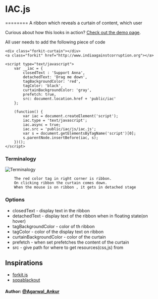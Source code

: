 # IAC.js
========
A ribbon which reveals a curtain of content, which user

Curious about how this looks in action? [Check out the demo page](http://iac.debuggify.net/iac/index.html).

All  user needs to add the following piece of code
    
    <div class="forkit-curtain"></div>
    <a class="forkit" href="http://www.indiaagainstcorruption.org"></a>
    
    <script type="text/javascript">
    	var __iac = {
    	    closedText : 'Support Anna',
    		detachedText: 'Drag me down',
    		tagBackgroundColor: 'red',
    		tagColor: 'black',
    		curtainBackgroundColor: 'gray',
    		prefetch: true,
    		src: document.location.href + 'public/iac'
    	};

        (function() {
    	    var iac = document.createElement('script');
            iac.type = 'text/javascript';
            iac.async = true;
            iac.src = 'public/iac/js/iac.js';
            var s = document.getElementsByTagName('script')[0];
            s.parentNode.insertBefore(iac, s);
        })();
    </script>

### Terminalogy ###

![][Terminalogy]

		The red color tag in right corner is ribbon.
		On clicking ribbon the curtain comes down.
		When the mouse is on ribbon , it gets in detached stage

    
### Options ###
    
   - closedText - display text in the ribbon
   - detachedText - display text of the ribbon when in floating state(on hover)
   - tagBackgroundColor - color of th ribbon
   - tagColor - color of the display text on ribbon
   - curtainBackgroundColor - color of the curtain
   - prefetch - when set prefetches the content of the curtain
   - src - give path for where to get resources(css,js) from
         
## Inspirations ##
  - [forkit.js]
  - [sopablackout]

#### Author: [@Agarwal_Ankur] ####

  [forkit.js]: https://github.com/hakimel/forkit.js
  [@Agarwal_Ankur]: http://twitter.com/Agarwal_Ankur
  [sopablackout]: http://sopablackout.org/
  [Terminalogy]: http://iac.debuggify.net/iac/images/IndiaAgainstCorruption.jpg "Terminalogy"